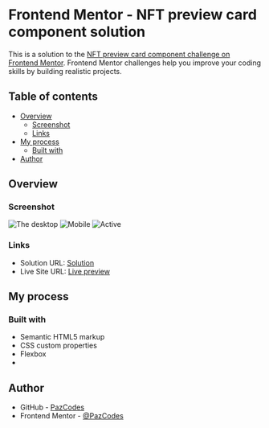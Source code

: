 # Frontend Mentor - NFT preview card component solution

This is a solution to the [NFT preview card component challenge on Frontend Mentor](https://www.frontendmentor.io/challenges/nft-preview-card-component-SbdUL_w0U). Frontend Mentor challenges help you improve your coding skills by building realistic projects.

## Table of contents

- [Overview](#overview)
  - [Screenshot](#screenshot)
  - [Links](#links)
- [My process](#my-process)
  - [Built with](#built-with)
- [Author](#author)


## Overview

### Screenshot

![The desktop]( )
![Mobile]( )
![Active]( )


### Links

- Solution URL: [Solution]( )
- Live Site URL: [Live preview]( )

## My process

### Built with

- Semantic HTML5 markup
- CSS custom properties
- Flexbox
-

## Author

- GitHub - [PazCodes](https://github.com/PazCodes)
- Frontend Mentor - [@PazCodes](https://www.frontendmentor.io/profile/PazCodes)